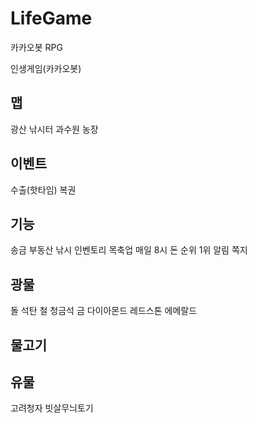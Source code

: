 # LifeGame
카카오봇 RPG

인생게임(카카오봇) 

맵
-------------------
광산
낚시터
과수원
농장 

이벤트
-------------------
수출(핫타임)
복권 

기능
-------------------
송금
부동산
낚시
인벤토리
목축업
매일 8시 돈 순위 1위 알림
쪽지 

광물
---------------------
돌
석탄
철
청금석
금
다이아몬드
레드스톤
에메랄드 

물고기
---------------------
유물
---------------------
고려청자
빗살무늬토기
